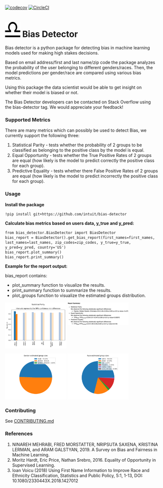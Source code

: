 

[![codecov](https://codecov.io/gh/intuit/bias-detector/branch/main/graph/badge.svg)](https://codecov.io/gh/intuit/bias-detector)
[![CircleCI](https://circleci.com/gh/intuit/bias-detector.svg?style=svg)](https://circleci.com/gh/intuit/bias-detector)

# <img src="bias_detector/static/libra.svg" height="50" width="50"/> Bias Detector
[//]: # (description)
Bias detector is a python package for detecting bias in machine learning models used for making high stakes decisions.

Based on email address/first and last name/zip code the package analyzes the probability of the user belonging to different genders/races. Then, the model predictions per gender/race are compared using various bias metrics.

Using this package the data scientist would be able to get insight on whether their model is biased or not.

The Bias Detector developers can be contacted on Stack Overflow using the bias-detector tag. 
We would appreciate your feedback!

### Supported Metrics
There are many metrics which can possibly be used to detect Bias, we currently support the following three:
1. Statistical Parity - tests whether the probability of 2 groups to be classified as belonging to the positive class by the model is equal.
2. Equal Opportunity - tests whether the True Positive Rates of 2 groups are equal (how likely is the model to predict correctly the positive class for each group).
2. Predictive Equality - tests whether there False Positive Rates of 2 groups are equal (how likely is the model to predict incorrectly the positive class for each group).

### Usage

**Install the package**

```
!pip install git+https://github.com/intuit/bias-detector
```

**Calculate bias metrics based on users data, y_true and y_pred:** 

```
from bias_detector.BiasDetector import BiasDetector
bias_report = BiasDetector().get_bias_report(first_names=first_names, last_names=last_names, zip_codes=zip_codes, y_true=y_true, y_pred=y_pred, country='US')
bias_report.plot_summary()
bias_report.print_summary()
```

**Example for the report output:** 

bias_report contains:
- plot_summary function to visualize the results.
- print_summary function to summarize the results.
- plot_groups function to visualize the estimated groups distribution.

<p float="left" width="80%">
    <img src="bias_detector/static/bias_report_summary_plot.png" width="40%" />
    <img align="top" src="bias_detector/static/bias_report_summary_print.png" width="40%" />
</p>
<p float="left" width="80%">
  <img src="bias_detector/static/bias_report_gender_pie.png" width="40%" />
  <img src="bias_detector/static/bias_report_race_pie.png" width="40%" />
</p>

### Contributing

See [CONTRIBUTING.md](CONTRIBUTING.md)

### References 
1. NINAREH MEHRABI, FRED MORSTATTER, NRIPSUTA SAXENA, KRISTINA LERMAN, and ARAM GALSTYAN, 2019. A Survey on Bias and Fairness in Machine Learning.
2. Moritz Hardt, Eric Price, Nathan Srebro, 2016. Equality of Opportunity in Supervised Learning.
3. Ioan Voicu (2018) Using First Name Information to Improve Race and Ethnicity Classification, Statistics and Public Policy, 5:1, 1-13, DOI: 10.1080/2330443X.2018.1427012


